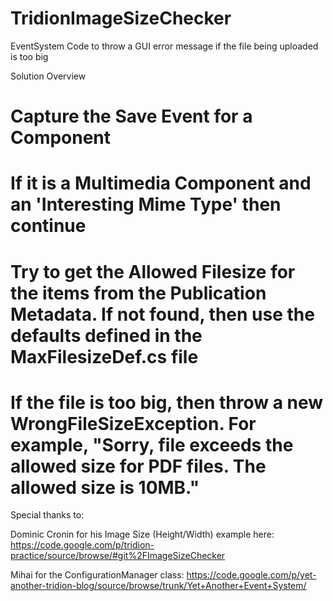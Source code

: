 TridionImageSizeChecker
=======================

EventSystem Code to throw a GUI error message if the file being uploaded is too big

Solution Overview
# Capture the Save Event for a Component
# If it is a Multimedia Component and an  'Interesting Mime Type' then continue
# Try to get the Allowed Filesize for the items from the Publication Metadata.  If not found, then use the defaults defined in the MaxFilesizeDef.cs file
# If the file is too big, then throw a new WrongFileSizeException.  For example, "Sorry, file exceeds the allowed size for PDF files.  The allowed size is 10MB."

Special thanks to:

 Dominic Cronin for his Image Size (Height/Width) example here:  https://code.google.com/p/tridion-practice/source/browse/#git%2FImageSizeChecker

 Mihai for the ConfigurationManager class:  https://code.google.com/p/yet-another-tridion-blog/source/browse/trunk/Yet+Another+Event+System/


